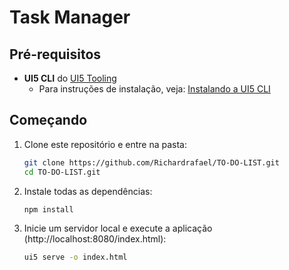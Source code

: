 # Task Manager

## Pré-requisitos
- **UI5 CLI** do [UI5 Tooling](https://github.com/SAP/ui5-tooling#installing-the-ui5-cli)  
  - Para instruções de instalação, veja: [Instalando a UI5 CLI](https://github.com/SAP/ui5-tooling#installing-the-ui5-cli)

## Começando
1. Clone este repositório e entre na pasta:
    ```sh
    git clone https://github.com/Richardrafael/TO-DO-LIST.git
    cd TO-DO-LIST.git
    ```

2. Instale todas as dependências:
    ```sh
    npm install
    ```

3. Inicie um servidor local e execute a aplicação (http://localhost:8080/index.html):
    ```sh
    ui5 serve -o index.html
    ```
